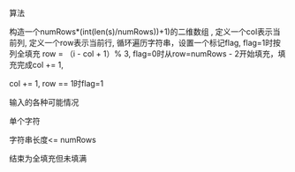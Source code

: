 算法

构造一个numRows*(int(len(s)/numRows))+1)的二维数组 , 定义一个col表示当前列, 定义一个row表示当前行, 循环遍历字符串，设置一个标记flag, flag=1时按列全填充 row = （i  - col + 1）% 3,  flag=0时从row=numRows - 2开始填充，填充完成col += 1,

col += 1, row == 1时flag=1

输入的各种可能情况

单个字符

字符串长度<= numRows

结束为全填充但未填满

